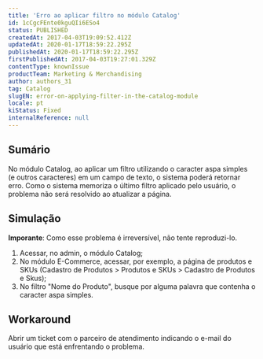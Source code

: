 ```yaml
---
title: 'Erro ao aplicar filtro no módulo Catalog'
id: 1cCgcFEnte0kguQIi6ESo4
status: PUBLISHED
createdAt: 2017-04-03T19:09:52.412Z
updatedAt: 2020-01-17T18:59:22.295Z
publishedAt: 2020-01-17T18:59:22.295Z
firstPublishedAt: 2017-04-03T19:27:01.329Z
contentType: knownIssue
productTeam: Marketing & Merchandising
author: authors_31
tag: Catalog
slugEN: error-on-applying-filter-in-the-catalog-module
locale: pt
kiStatus: Fixed
internalReference: null
---
```


## Sumário

No módulo Catalog, ao aplicar um filtro utilizando o caracter aspa simples (e outros caracteres) em um campo de texto, o sistema poderá retornar erro. Como o sistema memoriza o último filtro aplicado pelo usuário, o problema não será resolvido ao atualizar a página.

## Simulação

__Imporante__: Como esse problema é irreversível, não tente reproduzi-lo.

1. Acessar, no admin, o módulo Catalog;
2. No módulo E-Commerce, acessar, por exemplo, a página de produtos e SKUs (Cadastro de Produtos > Produtos e SKUs > Cadastro de Produtos e Skus);
3. No filtro "Nome do Produto", busque por alguma palavra que contenha o caracter aspa simples.

## Workaround

Abrir um ticket com o parceiro de atendimento indicando o e-mail do usuário que está enfrentando o problema.

